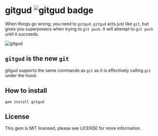 # gitgud ![gitgud badge](https://img.shields.io/badge/gitgud%3F-good-brightgreen)

When things go wrong, you need to `gitgud`. `gitgud` acts just like `git`, but gives you superpowers when trying to `git push`. It will attempt to `git push` until it succeeds.

![gitgud](https://user-images.githubusercontent.com/4406751/75472054-f3c92680-5960-11ea-9eaa-eff24eb4dfe4.gif)


## `gitgud` is the new `git`

gitgud supports the same commands as `git` as it is effectively calling `git` under the hood.

## How to install

```console
gem install gitgud
```

## License

This gem is MIT licensed, please see LICENSE for more information.
